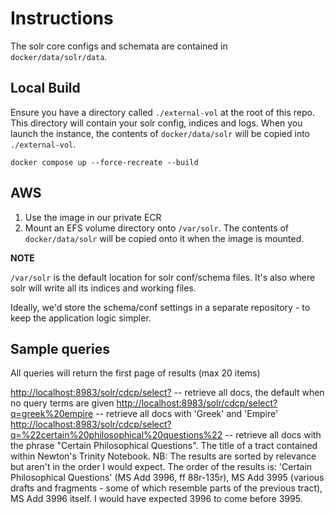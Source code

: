 # Instructions

The solr core configs and schemata are contained in `docker/data/solr/data`.

## Local Build

Ensure you have a directory called `./external-vol` at the root of this repo. This directory will contain your solr config, indices and logs. When you launch the instance, the contents of `docker/data/solr` will be copied into `./external-vol`.

    docker compose up --force-recreate --build

## AWS

1. Use the image in our private ECR
2. Mount an EFS volume directory onto `/var/solr`. The contents of `docker/data/solr` will be copied onto it when the image is mounted.

**NOTE**

`/var/solr` is the default location for solr conf/schema files. It's also where solr will write all its indices and working files.

Ideally, we'd store the schema/conf settings in a separate repository - to keep the application logic simpler.
    

## Sample queries

All queries will return the first page of results (max 20 items)

<http://localhost:8983/solr/cdcp/select?> -- retrieve all docs, the default when no query terms are given
<http://localhost:8983/solr/cdcp/select?q=greek%20empire> -- retrieve all docs with 'Greek' and 'Empire'
<http://localhost:8983/solr/cdcp/select?q=%22certain%20philosophical%20questions%22> -- retrieve all docs with the phrase "Certain Philosophical Questions". The title of a tract contained within Newton's Trinity Notebook. NB: The results are sorted by relevance but aren't in the order I would expect. The order of the results is: 'Certain Philosophical Questions' (MS Add 3996, ff 88r-135r), MS Add 3995 (various drafts and fragments - some of which resemble parts of the previous tract), MS Add 3996 itself. I would have expected 3996 to come before 3995.
